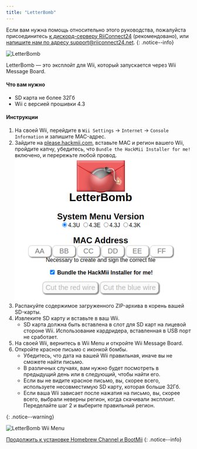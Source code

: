 ```yaml
---
title: "LetterBomb"
---
```


Если вам нужна помощь относительно этого руководства, пожалуйста присоединитесь [к дискорд-серверу RiiConnect24](https://discord.gg/rc24) (рекомендовано), или [напишите нам по адресу support@riiconnect24.net](mailto:support@riiconnect24.net).
{: .notice--info}

![LetterBomb](/images/letterbomb.png)

LetterBomb — это эксплойт для Wii, который запускается через Wii Message Board.

#### Что вам нужно
- SD карта не более 32Гб
- Wii с версией прошивки 4.3

#### Инструкции


1. На своей Wii, перейдите в `Wii Settings` -> `Internet` -> `Console Information` и запишите MAC-адрес.
1. Зайдите на [please.hackmii.com](https://please.hackmii.com), вставьте MAC и регион вашего Wii, пройдите капчу, убедитесь, что `Bundle the HackMii Installer for me!` включено, и перережьте любой провод. ![HackMii Screen](/images/Wii/LetterBomb-PC.png)
1. Распакуйте содержимое загруженного ZIP-архива в корень вашей SD-карты.
1. Извлеките SD карту и вставьте в ваш Wii.
   - SD карта должна быть вставлена в слот для SD карт на лицевой стороне Wii. Использование кардридера, вставленная в USB порт не сработает.
1. На своей Wii, вернитесь в Wii Menu и откройте Wii Message Board.
1. Откройте красное письмо с иконкой бомбы.
   - Убедитесь, что дата на вашей Wii правильная, иначе вы не сможете найти письмо.
   - В различных случаях, вам нужно будет посмотреть в предыдущий день или в следующий, чтобы найти его.
   - Если вы не видите красное письмо, вы, скорее всего, используете несовместимую SD карту, которая больше 32Гб.
   - Если ваша Wii зависает после нажатия на письмо, вы, скорее всего, выбрали неверны регион, когда скачивали эксплоит. Переделайте шаг 2 и выберите правильный регион.


{: .notice--warning}


![LetterBomb Wii Menu](/images/Wii/LetterBomb-Wii.png)

[Продолжить к установке Homebrew Channel и BootMii](hbc)
{: .notice--info}
